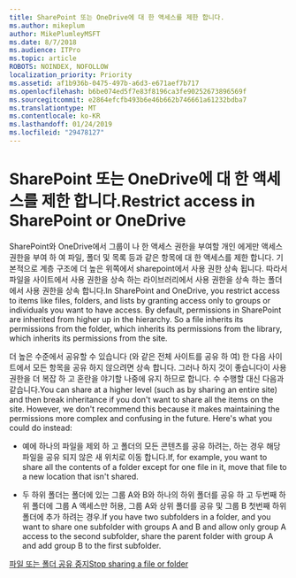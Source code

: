 ```yaml
---
title: SharePoint 또는 OneDrive에 대 한 액세스를 제한 합니다.
ms.author: mikeplum
author: MikePlumleyMSFT
ms.date: 8/7/2018
ms.audience: ITPro
ms.topic: article
ROBOTS: NOINDEX, NOFOLLOW
localization_priority: Priority
ms.assetid: af1b936b-0475-497b-a6d3-e671aef7b717
ms.openlocfilehash: b6be074ed5f7e83f8196ca3fe90252673896569f
ms.sourcegitcommit: e2864efcfb493b6e46b662b746661a61232bdba7
ms.translationtype: MT
ms.contentlocale: ko-KR
ms.lasthandoff: 01/24/2019
ms.locfileid: "29478127"
---
```

# <a name="restrict-access-in-sharepoint-or-onedrive"></a><span data-ttu-id="800e5-102">SharePoint 또는 OneDrive에 대 한 액세스를 제한 합니다.</span><span class="sxs-lookup"><span data-stu-id="800e5-102">Restrict access in SharePoint or OneDrive</span></span>

<span data-ttu-id="800e5-p101">SharePoint와 OneDrive에서 그룹이 나 한 액세스 권한을 부여할 개인 에게만 액세스 권한을 부여 하 여 파일, 폴더 및 목록 등과 같은 항목에 대 한 액세스를 제한 합니다. 기본적으로 계층 구조에 더 높은 위쪽에서 sharepoint에서 사용 권한 상속 됩니다. 따라서 파일을 사이트에서 사용 권한을 상속 하는 라이브러리에서 사용 권한을 상속 하는 폴더에서 사용 권한을 상속 합니다.</span><span class="sxs-lookup"><span data-stu-id="800e5-p101">In SharePoint and OneDrive, you restrict access to items like files, folders, and lists by granting access only to groups or individuals you want to have access. By default, permissions in SharePoint are inherited from higher up in the hierarchy. So a file inherits its permissions from the folder, which inherits its permissions from the library, which inherits its permissions from the site.</span></span>
  
<span data-ttu-id="800e5-p102">더 높은 수준에서 공유할 수 있습니다 (와 같은 전체 사이트를 공유 하 여) 한 다음 사이트에서 모든 항목을 공유 하지 않으려면 상속 합니다. 그러나 하지 것이 좋습니다이 사용 권한을 더 복잡 하 고 혼란을 야기할 나중에 유지 하므로 합니다. 수 수행할 대신 다음과 같습니다.</span><span class="sxs-lookup"><span data-stu-id="800e5-p102">You can share at a higher level (such as by sharing an entire site) and then break inheritance if you don't want to share all the items on the site. However, we don't recommend this because it makes maintaining the permissions more complex and confusing in the future. Here's what you could do instead:</span></span>
  
- <span data-ttu-id="800e5-109">예에 하나의 파일을 제외 하 고 폴더의 모든 콘텐츠를 공유 하려는, 하는 경우 해당 파일을 공유 되지 않은 새 위치로 이동 합니다.</span><span class="sxs-lookup"><span data-stu-id="800e5-109">If, for example, you want to share all the contents of a folder except for one file in it, move that file to a new location that isn't shared.</span></span>
    
- <span data-ttu-id="800e5-110">두 하위 폴더는 폴더에 있는 그룹 A와 B와 하나의 하위 폴더를 공유 하 고 두번째 하위 폴더에 그룹 A 액세스만 허용, 그룹 A와 상위 폴더를 공유 및 그룹 B 첫번째 하위 폴더에 추가 하려는 경우.</span><span class="sxs-lookup"><span data-stu-id="800e5-110">If you have two subfolders in a folder, and you want to share one subfolder with groups A and B and allow only group A access to the second subfolder, share the parent folder with group A and add group B to the first subfolder.</span></span>
    
[<span data-ttu-id="800e5-111">파일 또는 폴더 공유 중지</span><span class="sxs-lookup"><span data-stu-id="800e5-111">Stop sharing a file or folder </span></span>](https://go.microsoft.com/fwlink/?linkid=2008861)
  

